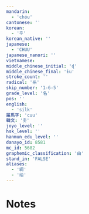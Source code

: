 ```yaml
---
mandarin:
  - 'chóu'
cantonese: ''
korean:
  - '주'
korean_native: ''
japanese:
  - 'CHUU'
japanese_nanori: ''
vietnamese:
middle_chinese_initial: 'ɖ'
middle_chinese_final: 'ɨu'
stroke_count: ''
radical: '糸'
skip_number: '1-6-5'
grade_level: '名'
pos: ''
english:
  - 'silk'
羅馬字: 'cuu'
韓文: '춧'
joyo_level: ''
hsk_level: ''
hanmun_edu_level: ''
danayo_id: 8581
mc_id: 5682
graphemic_classification: '由'
stand_in: 'FALSE'
aliases:
  - '綢'
  - '䌷'
---
```


# Notes
